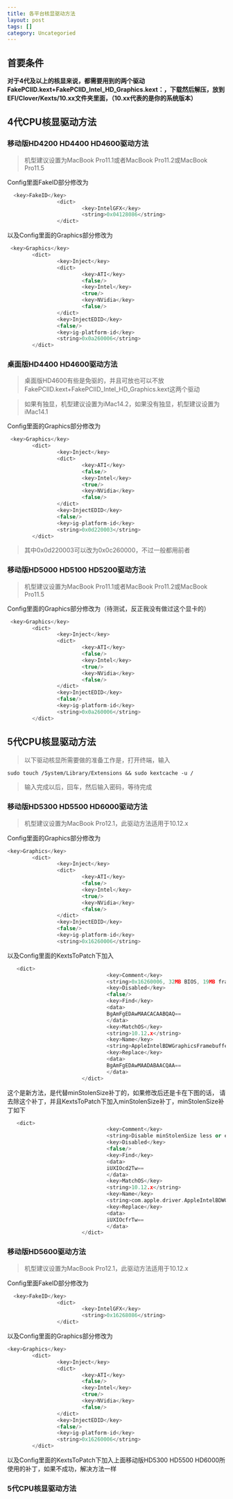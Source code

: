 ```yaml
---
title: 各平台核显驱动方法
layout: post
tags: []
category: Uncategoried
---
```

## **首要条件**

**对于4代及以上的核显来说，都需要用到的两个驱动FakePCIID.kext+FakePCIID_Intel_HD_Graphics.kext：，下载然后解压，放到EFI/Clover/Kexts/10.xx文件夹里面，（10.xx代表的是你的系统版本）**

<!-- more -->

## 4代CPU核显驱动方法

### 移动版HD4200  HD4400  HD4600驱动方法

> 机型建议设置为MacBook Pro11.1或者MacBook Pro11.2或MacBook Pro11.5

Config里面FakeID部分修改为
```c++
  <key>FakeID</key>
                <dict>
                        <key>IntelGFX</key>
                        <string>0x04128086</string>
                </dict>
```

以及Config里面的Graphics部分修改为
```c++
 <key>Graphics</key>
        <dict>
                <key>Inject</key>
                <dict>
                        <key>ATI</key>
                        <false/>
                        <key>Intel</key>
                        <true/>
                        <key>NVidia</key>
                        <false/>
                </dict>
                <key>InjectEDID</key>
                <false/>
                <key>ig-platform-id</key>
                <string>0x0a260006</string>
        </dict>
```

### 桌面版HD4400  HD4600驱动方法

> 桌面版HD4600有些是免驱的，并且可放也可以不放FakePCIID.kext+FakePCIID_Intel_HD_Graphics.kext这两个驱动

> 如果有独显，机型建议设置为iMac14.2，如果没有独显，机型建议设置为iMac14.1

Config里面的Graphics部分修改为
```c++
 <key>Graphics</key>
        <dict>
                <key>Inject</key>
                <dict>
                        <key>ATI</key>
                        <false/>
                        <key>Intel</key>
                        <true/>
                        <key>NVidia</key>
                        <false/>
                </dict>
                <key>InjectEDID</key>
                <false/>
                <key>ig-platform-id</key>
                <string>0x0d220003</string>
        </dict>
```
> 其中0x0d220003可以改为0x0c260000，不过一般都用前者

### 移动版HD5000  HD5100  HD5200驱动方法

> 机型建议设置为MacBook Pro11.1或者MacBook Pro11.2或MacBook Pro11.5

Config里面的Graphics部分修改为（待测试，反正我没有做过这个显卡的）

```c++
 <key>Graphics</key>
        <dict>
                <key>Inject</key>
                <dict>
                        <key>ATI</key>
                        <false/>
                        <key>Intel</key>
                        <true/>
                        <key>NVidia</key>
                        <false/>
                </dict>
                <key>InjectEDID</key>
                <false/>
                <key>ig-platform-id</key>
                <string>0x0a260006</string>
        </dict>
```

## 5代CPU核显驱动方法

> 以下驱动核显所需要做的准备工作是，打开终端，输入

```markdown
sudo touch /System/Library/Extensions && sudo kextcache -u /
```
> 输入完成以后，回车，然后输入密码，等待完成

### 移动版HD5300  HD5500  HD6000驱动方法

> 机型建议设置为MacBook Pro12.1，此驱动方法适用于10.12.x

Config里面的Graphics部分修改为

```cpp
<key>Graphics</key>
        <dict>
                <key>Inject</key>
                <dict>
                        <key>ATI</key>
                        <false/>
                        <key>Intel</key>
                        <true/>
                        <key>NVidia</key>
                        <false/>
                </dict>
                <key>InjectEDID</key>
                <false/>
                <key>ig-platform-id</key>
                <string>0x16260006</string>
```

以及Config里面的KextsToPatch下加入

```cpp
   <dict>
                                <key>Comment</key>
                                <string>0x16260006, 32MB BIOS, 19MB framebuffer, 9MB cursor bytes (credit RehabMan)</string>
                                <key>Disabled</key>
                                <false/>
                                <key>Find</key>
                                <data>
                                BgAmFgEDAwMAACACAABQAQ==
                                </data>
                                <key>MatchOS</key>
                                <string>10.12.x</string>
                                <key>Name</key>
                                <string>AppleIntelBDWGraphicsFramebuffer</string>
                                <key>Replace</key>
                                <data>
                                BgAmFgEDAwMAADABAACQAA==
                                </data>
                        </dict>
```

这个是新方法，是代替minStolenSize补丁的，如果修改后还是卡在下图的话，
请去除这个补丁，并且KextsToPatch下加入minStolenSize补丁，minStolenSize补丁如下

```cpp
   <dict>
                                <key>Comment</key>
                                <string>Disable minStolenSize less or equal fStolenMemorySize assertion, 10.12.0 ( (based on Austere.J patch)</string>
                                <key>Disabled</key>
                                <false/>
                                <key>Find</key>
                                <data>
                                iUXIOcd2Tw==
                                </data>
                                <key>MatchOS</key>
                                <string>10.12.x</string>
                                <key>Name</key>
                                <string>com.apple.driver.AppleIntelBDWGraphicsFramebuffer</string>
                                <key>Replace</key>
                                <data>
                                iUXIOcfrTw==
                                </data>
                        </dict>
```

### 移动版HD5600驱动方法

> 机型建议设置为MacBook Pro12.1，此驱动方法适用于10.12.x

Config里面FakeID部分修改为
```cpp
  <key>FakeID</key>
                <dict>
                        <key>IntelGFX</key>
                        <string>0x16268086</string>
                </dict>
```

以及Config里面的Graphics部分修改为

```cpp
<key>Graphics</key>
        <dict>
                <key>Inject</key>
                <dict>
                        <key>ATI</key>
                        <false/>
                        <key>Intel</key>
                        <true/>
                        <key>NVidia</key>
                        <false/>
                </dict>
                <key>InjectEDID</key>
                <false/>
                <key>ig-platform-id</key>
                <string>0x16260006</string>
        </dict>
```
以及Config里面的KextsToPatch下加入上面移动版HD5300  HD5500  HD6000所使用的补丁，如果不成功，解决方法一样


### 5代CPU核显驱动方法
